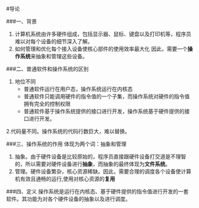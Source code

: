 #导论

###一、背景
1. 计算机系统由许多硬件组成，包括显示器、鼠标、键盘以及打印机等，程序员难以对每个设备的细节深入了解。
2. 如何管理和优化每个接入设备使核心部件的使用效率最大化
因此，需要一个**操作系统**来抽象和管理这些设备。

###二、普通软件和操作系统的区别
1. 地位不同
    - 普通软件运行在用户态，操作系统运行在内核态
    - 普通软件只能调用硬件的指令值的一个子集，而操作系统对硬件的指令值拥有完全的控制权限
    - 普通软件基于操作系统提供的接口进行开发，操作系统基于硬件提供的接口进行开发。

2.代码量不同。操作系统的代码行数巨大，难以替换。

###三、操作系统的作用
体现为两个词：抽象和管理
1. 抽象。由于硬件设备是比较原始的，程序员直接跟硬件设备打交道是不理智的，所以需要对硬件设备进行**抽象**，而抽象的最终体现为**文件系统**。
2. 管理。硬件设备繁杂，核心资源稀缺。因此，需要合理的调度各个设备使计算机有效且通畅的运行,使用对核心资源的**复用**

###四、定义
操作系统是运行在内核态、基于硬件提供的指令值进行开发的一套软件。其功能为对各个硬件设备的抽象以及进行调度。
